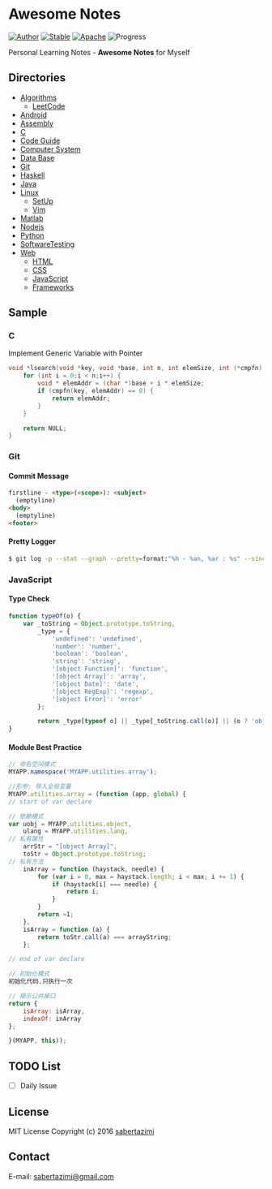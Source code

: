 # Awesome Notes

[![Author](https://img.shields.io/badge/author-sabertazimi-lightgrey.svg)](https://github.com/sabertazimi)
[![Stable](https://img.shields.io/badge/stability-stable-brightgreen.svg)](https://github.com/sabertazimi/Awesome-Notes)
[![Apache](https://img.shields.io/badge/license-mit-brightgreen.svg)](https://raw.githubusercontent.com/sabertazimi/Awesome-Notes/master/LICENSE)
![Progress](http://progressed.io/bar/24?title=learning)

Personal Learning Notes - **Awesome Notes** for Myself

## Directories

- [Algorithms](https://github.com/sabertazimi/Awesome-Notes/tree/master/Algorithms)
  - [LeetCode](https://github.com/sabertazimi/Awesome-Notes/tree/master/Algorithms/LeetCode-OJ)
- [Android](https://github.com/sabertazimi/Awesome-Notes/tree/master/Android)
- [Assembly](https://github.com/sabertazimi/Awesome-Notes/tree/master/Assembly)
- [C](https://github.com/sabertazimi/Awesome-Notes/tree/master/C)
- [Code Guide](https://github.com/sabertazimi/Awesome-Notes/tree/master/CodeGuide)
- [Computer System](https://github.com/sabertazimi/Awesome-Notes/tree/master/ComputerSystem)
- [Data Base](https://github.com/sabertazimi/Awesome-Notes/tree/master/DataBase)
- [Git](https://github.com/sabertazimi/Awesome-Notes/tree/master/Git)
- [Haskell](https://github.com/sabertazimi/Awesome-Notes/tree/master/Haskell)
- [Java](https://github.com/sabertazimi/Awesome-Notes/tree/master/Java)
- [Linux](https://github.com/sabertazimi/Awesome-Notes/tree/master/Linux)
  - [SetUp](https://github.com/sabertazimi/Awesome-Notes/tree/master/Linux/SetUp)
  - [Vim](https://github.com/sabertazimi/Awesome-Notes/tree/master/Linux/Vim)
- [Matlab](https://github.com/sabertazimi/Awesome-Notes/tree/master/Matlab)
- [Nodejs](https://github.com/sabertazimi/Awesome-Notes/tree/master/Nodejs)
- [Python](https://github.com/sabertazimi/Awesome-Notes/tree/master/Python)
- [SoftwareTesting](https://github.com/sabertazimi/Awesome-Notes/tree/master/SoftwareTesting)
- [Web](https://github.com/sabertazimi/Awesome-Notes/tree/master/Web)
  - [HTML](https://github.com/sabertazimi/Awesome-Notes/tree/master/Web/HTML)
  - [CSS](https://github.com/sabertazimi/Awesome-Notes/tree/master/Web/CSS)
  - [JavaScript](https://github.com/sabertazimi/Awesome-Notes/tree/master/Web/JavaScript)
  - [Frameworks](https://github.com/sabertazimi/Awesome-Notes/tree/master/Web/Frameworks)

## Sample

### C

Implement Generic Variable with Pointer

```c
void *lsearch(void *key, void *base, int n, int elemSize, int (*cmpfn)(void *, void *)) {
    for (int i = 0;i < n;i++) {
        void * elemAddr = (char *)base + i * elemSize;
        if (cmpfn(key, elemAddr) == 0) {
            return elemAddr;
        }
    }

    return NULL;
}
```

### Git

#### Commit Message

```html
firstline - <type>(<scope>): <subject>
  (emptyline)
<body>
  (emptyline)
<footer>
```

#### Pretty Logger

```bash
$ git log -p --stat --graph --pretty=format:"%h - %an, %ar : %s" --since=2.weeks path_name
```

### JavaScript

#### Type Check

```js
function typeOf(o) {
    var _toString = Object.prototype.toString,
        _type = {
            'undefined': 'undefined',
            'number': 'number',
            'boolean': 'boolean',
            'string': 'string',
            '[object Function]': 'function',
            '[object Array]': 'array',
            '[object Date]': 'date',
            '[object RegExp]': 'regexp',
            '[object Error]': 'error'
        };

        return _type[typeof o] || _type[_toString.call(o)] || (o ? 'object' : 'null');
}
```

#### Module Best Practice

```js
// 命名空间模式
MYAPP.namespace('MYAPP.utilities.array');

//形参: 导入全局变量
MYAPP.utilities.array = (function (app, global) {
// start of var declare

// 依赖模式
var uobj = MYAPP.utilities.object,
    ulang = MYAPP.utilities.lang,
// 私有属性
    arrStr = "[object Array]",
    toStr = Object.prototype.toString;
// 私有方法
    inArray = function (haystack, needle) {
        for (var i = 0, max = haystack.length; i < max; i += 1) {
            if (haystack[i] === needle) {
                return i;
            }
        }
        return −1;
    },
    isArray = function (a) {
        return toStr.call(a) === arrayString;
    };

// end of var declare

// 初始化模式
初始化代码,只执行一次

// 揭示公共接口
return {
    isArray: isArray,
    indexOf: inArray
};

}(MYAPP, this));
```

## TODO List

- [ ] Daily Issue

## License

MIT License Copyright (c) 2016 [sabertazimi](https://github.com)

## Contact

E-mail: sabertazimi@gmail.com
